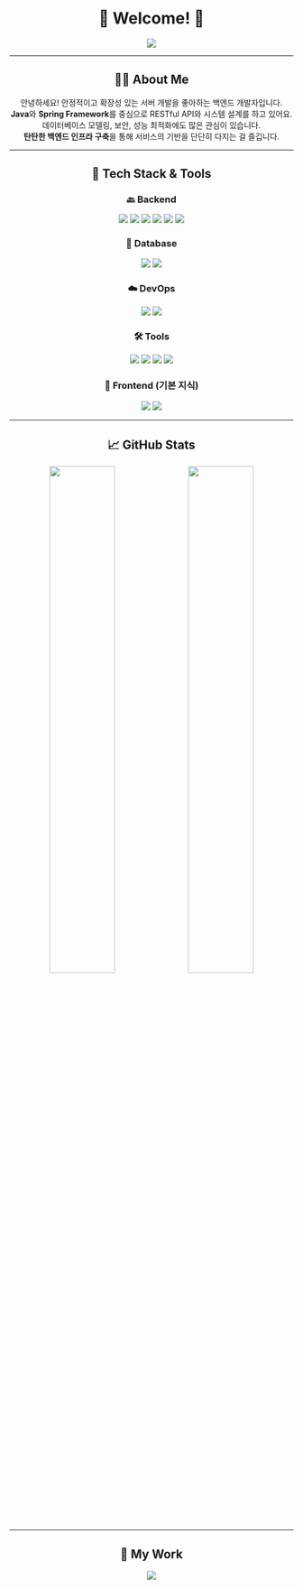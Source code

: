 <h1 align="center">🚀 Welcome! 🚀</h1>  

<div align="center">
  <img src="https://readme-typing-svg.herokuapp.com?font=Fira+Code&pause=1000&color=6F4CDB&center=true&width=600&lines=Java+%7C+Spring+%7C+Backend+Developer;REST+API+%7C+Database+Design+%7C+System+Architecture;Building+Robust+and+Scalable+Backends" style="max-width: 100%;"/>
</div>

---

<div align="center">
  
## 🧑‍💻 About Me  
안녕하세요! 안정적이고 확장성 있는 서버 개발을 좋아하는 백엔드 개발자입니다.  
**Java**와 **Spring Framework**를 중심으로 RESTful API와 시스템 설계를 하고 있어요.  
데이터베이스 모델링, 보안, 성능 최적화에도 많은 관심이 있습니다.  
**탄탄한 백엔드 인프라 구축**을 통해 서비스의 기반을 단단히 다지는 걸 즐깁니다.

</div>

---

<div align="center">

## 🚀 Tech Stack & Tools  

### 🔙 Backend  
<img src="https://img.shields.io/badge/Java-007396?style=for-the-badge&logo=java&logoColor=white" />
<img src="https://img.shields.io/badge/Spring-6DB33F?style=for-the-badge&logo=spring&logoColor=white" />
<img src="https://img.shields.io/badge/Spring%20Boot-6DB33F?style=for-the-badge&logo=springboot&logoColor=white" />
<img src="https://img.shields.io/badge/Spring%20Security-6DB33F?style=for-the-badge" />
<img src="https://img.shields.io/badge/JPA-Hibernate-59666C?style=for-the-badge&logo=hibernate&logoColor=white" />
<img src="https://img.shields.io/badge/MyBatis-0052CC?style=for-the-badge&logo=mybatis&logoColor=white" />

### 💾 Database  
<img src="https://img.shields.io/badge/MySQL-4479A1?style=for-the-badge&logo=mysql&logoColor=white" />
<img src="https://img.shields.io/badge/MariaDB-003545?style=for-the-badge&logo=mariadb&logoColor=white" />

### ☁️ DevOps  
<img src="https://img.shields.io/badge/Docker-2496ED?style=for-the-badge&logo=docker&logoColor=white" />
<img src="https://img.shields.io/badge/GitHub%20Actions-2088FF?style=for-the-badge&logo=github-actions&logoColor=white" />

### 🛠 Tools  
<img src="https://img.shields.io/badge/IntelliJ%20IDEA-000000?style=for-the-badge&logo=intellijidea&logoColor=white" />
<img src="https://img.shields.io/badge/Postman-FF6C37?style=for-the-badge&logo=postman&logoColor=white" />
<img src="https://img.shields.io/badge/Swagger-85EA2D?style=for-the-badge&logo=swagger&logoColor=black" />
<img src="https://img.shields.io/badge/Notion-000000?style=for-the-badge&logo=notion&logoColor=white" />

### 🎨 Frontend (기본 지식)  
<img src="https://img.shields.io/badge/HTML5-E34F26?style=for-the-badge&logo=html5&logoColor=white" />
<img src="https://img.shields.io/badge/CSS3-1572B6?style=for-the-badge&logo=css3&logoColor=white" />

</div>

---

<div align="center">

## 📈 GitHub Stats  
<img src="https://github-readme-stats.vercel.app/api?username=hyeji-007&show_icons=true&theme=tokyonight&hide=issues" width="48%" />
<img src="https://github-readme-streak-stats.herokuapp.com/?user=hyeji-007&theme=tokyonight" width="48%" />

</div>

---

<div align="center">

## 📂 My Work  
<a href="https://buttercup-lyric-4ee.notion.site/s-Code-Story-19f6cf890caa80118725cc8758d33945?pvs=4"><img src="https://img.shields.io/badge/Notion-000000?style=for-the-badge&logo=notion&logoColor=white" /></a>

</div>
